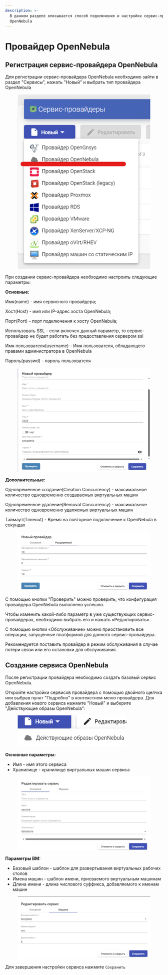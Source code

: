 ```yaml
---
description: >-
  В данном разделе описывается способ подключения и настройки сервис-провайдера 
  OpenNebula
---
```


# Провайдер OpenNebula

## Регистрация сервис-провайдера OpenNebula

Для регистрации сервис-провайдера OpenNebula необходимо зайти в раздел "Сервисы", нажать "Новый" и выбрать тип провайдера OpenNebula

<figure><img src="../../../.gitbook/assets/OpenNebul.png" alt=""><figcaption></figcaption></figure>

При создании сервис-провайдера необходимо настроить следующие параметры:

**Основные:**

Имя(name) - имя сервисного провайдера;

Хост(Host) - имя или IP-адрес хоста OpenNebula;

Порт(Port) - порт подключения к  хосту OpenNebula;

Использовать SSL - если включен данный параметр, то сервис-провайдер не будет работать без предоставления сервером ssl

Имя пользователя(username) - Имя пользователя, обладающего правами администратора в OpenNebula

Пароль(passwd) - пароль пользователя

<figure><img src="../../../.gitbook/assets/image (44).png" alt=""><figcaption></figcaption></figure>

**Дополнительные:**

Одновременное создание(Creation Concurrency) - максимальное количество одновременно создаваемых виртуальных машин

Одновременное удаление(Removal Concurrency) - максимальное количество одновременно удаляемых виртуальных машин

Таймаут(Timeout) - Время на повторное подключение к OpenNebula в секундах

<figure><img src="../../../.gitbook/assets/image (45).png" alt=""><figcaption></figcaption></figure>

С помощью кнопки "Проверить" можно проверить, что конфигурация провайдера OpenNebula выполнено успешно.

Чтобы изменить какой-либо параметр в уже существующих сервис-провайдерах, необходимо выбрать его и нажать «Редактировать».

С помощью кнопки «Обслуживание» можно приостановить все операции, запущенные платформой для данного сервис-провайдера.

Рекомендуется поставить провайдер в режим обслуживания в случае потери связи или его остановки для обслуживания.

## Создание сервиса OpenNebula

После регистрации провайдера необходимо создать базовый сервис OpenNebula.

Откройте настройки сервисов провайдера с помощью двойного щелчка или выбрав пункт "Подробно" в контекстном меню провайдера. Для добавления нового сервиса нажмите "Новый" и выберите "Действующие образы OpenNebula":

<figure><img src="../../../.gitbook/assets/image (49).png" alt=""><figcaption></figcaption></figure>

**Основные параметры:**

* Имя - имя этого сервиса
* Хранилище - хранилище виртуальных машин сервиса

<figure><img src="../../../.gitbook/assets/image (47).png" alt=""><figcaption></figcaption></figure>

**Параметры ВМ:**

* Базовый шаблон - шаблон для развертывания виртуальных рабочих столов
* Имена машин - шаблон имени, присваемого виртуальным машинам
* Длина имени - длина числового суффикса, добавляемого к именам машин

<figure><img src="../../../.gitbook/assets/image (48).png" alt=""><figcaption></figcaption></figure>

Для завершения настройки сервиса нажмите `Сохранить`


